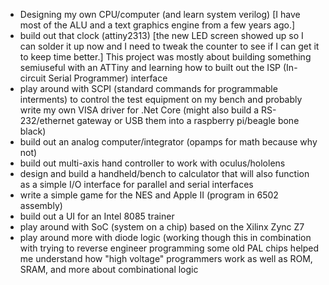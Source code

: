 * Designing my own CPU/computer (and learn system verilog) [I have most of the ALU and a text graphics engine from a few years ago.]
* build out that clock (attiny2313) [the new LED screen showed up so I can solder it up now and I need to tweak the counter to see if I can get it to keep time better.]  This project was mostly about building something semiuseful with an ATTiny and learning how to built out the ISP (In-circuit
  Serial Programmer) interface
* play around with SCPI (standard commands for programmable interments) to control the test equipment on my bench and probably write my own VISA driver for .Net Core (might also build a RS-232/ethernet gateway or USB them into a raspberry pi/beagle bone black)
* build out an analog computer/integrator (opamps for math because why not)
* build out multi-axis hand controller to work with oculus/hololens
* design and build a handheld/bench to calculator that will also function as a simple I/O interface for parallel and serial interfaces
* write a simple game for the NES and Apple II (program in 6502 assembly)
* build out a UI for an Intel 8085 trainer
* play around with SoC (system on a chip) based on the Xilinx Zync Z7
* play around more with diode logic (working though this in combination with trying to reverse engineer programming some old PAL chips helped me understand how "high voltage" programmers work as well as ROM, SRAM, and more about combinational logic
